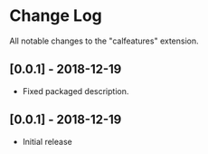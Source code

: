 # Change Log
All notable changes to the "calfeatures" extension.

## [0.0.1] - 2018-12-19
- Fixed packaged description.

## [0.0.1] - 2018-12-19
- Initial release
